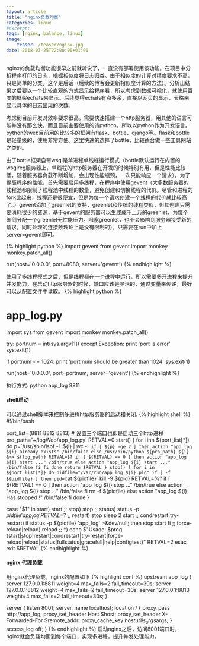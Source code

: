 ```yaml
---
layout: article
title: "nginx负载均衡"
categories: linux
#excerpt:
tags: [nginx, balance, linux]
image:
    teaser: /teaser/nginx.jpg
date: 2018-03-25T22:00:00+01:00
---
```

nginx的负载均衡功能很早之前就听说了，一直没有部署使用该功能。在项目中分析程序打印的日志，根据相似度将日志归类。由于相似度的计算对精度要求不高，只是简单的分类，这个是后话（后续的博客会更新相似度计算的方法）。分析出结果之后要以一个比较直观的方式显示给程序看，所以考虑到数据可视化，就使用百度的框架echats来显示。后续觉得echats有点多余，直接以网页的显示，表格来显示具体的日志出现的次数。

考虑到目前开发对效率要求很高，需要快速搭建一个http服务器，用其他的语言可能并没有那么快，而且目前主要使用的诗python，所以以python作为开发语言。python的web目前用的比较多的框架有flask、bottle、django等。flask和bottle是轻量级的，使用非常方便。这里快速的选择了bottle，比较适合做一些工具网站之类的。  

由于bottle框架自带wsgi是单进程单线程运行模式（bottle默认运行在内置的wsgireg服务器上，单线程的http服务器在开发的时候特别有用，但是性能比较低，随着服务器负载不断增加，会出现性能瓶颈，一次只能响应一个请求）。为了提高程序的性能，首先需要启用多线程，在程序中使用gevent（大多数服务器的线程池都限制了线程池中线程的数量，避免创建和切换线程的代价。尽管和进程的fork比起来，线程还是很便宜，但是为每一个请求创建一个线程的代价就比较高了。）gevent添加了greenlet的支持，greenlet和传统的线程类似，但其创建只需要消耗很少的资源，基于gevent的服务器可以生成成千上万的greenlet，为每个练剑分配一个greenlet无性能压力。阻塞greenlet，也不会影响到服务器接受新的请求，同时处理的连接数理论上是没有限制的）。只需要在run中加上server=gevent即可。


{% highlight python %}
import gevent
from gevent import monkey
monkey.patch_all()

run(host='0.0.0.0', port=8080, server='gevent')
{% endhighlight %}

使用了多线程模式之后，但是线程都在一个进程中运行，所以需要多开进程来提升并发能力，在启动http服务器的时候，端口应该是灵活的，通过变量来传递，最好可以从配置文件中读取。
{% highlight python %}
# app_log.py

import sys
from gevent import monkey
monkey.patch_all()

try:
	portnum = int(sys.argv[1])
except Exception:
	print 'port is error'
	sys.exit(1)

if portnum <= 1024:
	print 'port num should be greater than 1024'
	sys.exit(1)

run(host='0.0.0.0', port=portnum, server='gevent')
{% endhighlight %}

执行方式: python app_log 8811

#### shell启动
可以通过shell脚本来控制多进程http服务器的启动和关闭.
{% highlight shell %}
#!/bin/bash

port_list=(8811 8812 8813)  # 设置三个端口也即是启动三个http进程
pro_path='~/logWeb/app_log.py'
RETVAL=0
start() {
	for i inn ${port_list[*]}
	do
		p=`/usr/sbin/lsof -i :${i} | wc -l`
		if [ ${p} -ge 2 ]
		then
			action "app_log ${i} already exists" /bin/false
		else
			/usr/bin/python ${pro_path} ${i} &>> ${log_path}
		RETVAL=$?
			if [ ${RETVAL} == 0 ]
			then
				action "app_log ${i} start ..." /bin/true
			else
				action "app_log ${i} start ..." /bin/false
			fi
		fi
	done
return $RETVAL
}
stop() {
	for i in ${port_list[*]}
	do
		pidfile="/var/run/app_log_${i}.pid"
		if [ -f ${pidfile} ]
		then
			pid=`cat ${pidfile}`
			kill -9 ${pid}
			RETVAL=%?
			if [ ${RETVAL} == 0 ]
			then
				action "app_log ${i} stop ..." /bin/true
			else
				action "app_log ${i} stop ..." /bin/false
			fi
			rm -f ${pidfile}
		else
			action "app_log ${i} Has stopped !" /bin/false
		fi
	done 
}

case "$1" in
	start)
		start
		;;
	stop)
		stop
		;;
	status)
		status -p ${pidfile} 'app_log'
		RETVAL=$?
		;;
	restart)
		stop
		sleep 2
		start
		;;
	condrestart|try-restart)
		if status -p ${pidfile} 'app_log' >&dev/null; then
			stop
			start
		fi
		;;
	force-reload|reload)
		reload
		;;
	*)
		echo $"Usage: $prog {start|stop|restart|condrestart|try-restart|force-reload|reload|status|fullstatus|gracefull|help|configtest}" 
		RETVAL=2
esac
exit $RETVAL
{% endhighlight %}



#### nginx 代理负载  
用nginx代理负载，nginx的配置如下
{% highlight conf %}
upstream app_log {
	server 127.0.0.1:8811 weight=4 max_fails=2 fail_timeout=30s;
	server 127.0.0.1:8812 weight=4 max_fails=2 fail_timeout=30s;
	server 127.0.0.1:8813 weight=4 max_fails=2 fail_timeout=30s;
}

server {
	listen 8001;
	server_name localhost;
	location /
	{
		proxy_pass http://app_log;
		proxy_set_header Host $host;
		proxy_set_header X-Forwarded-For $remote_addr;
		proxy_cache_key $host$url$is_args$args;
	}
	access_log off;
}
{% endhighlight %}
启动nginx之后，访问8001端口时，nginx就会负载均衡到每个端口，实现多进程，提升并发处理能力。

